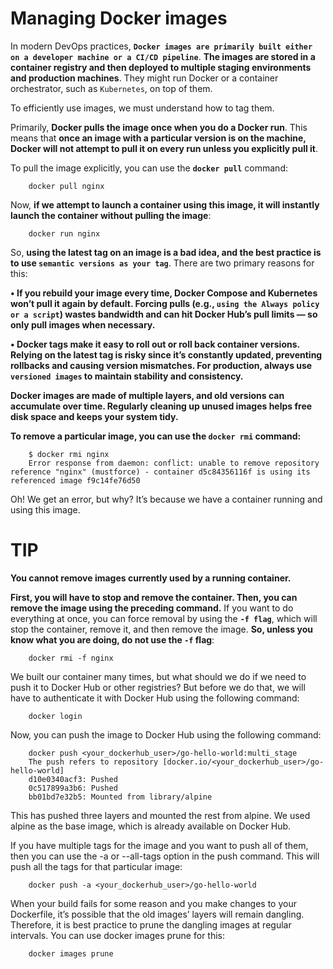 # Managing Docker images

In modern DevOps practices, **`Docker images are primarily built either on a developer machine or a CI/CD pipeline`**. **The images are stored in a container registry and then deployed to multiple staging environments and production machines**. They might run Docker or a container orchestrator, such as `Kubernetes`, on top of them.

To efficiently use images, we must understand how to tag them.

Primarily, **Docker pulls the image once when you do a Docker run**. This means that **once an image with a particular version is on the machine, Docker will not attempt to pull it on every run unless you explicitly pull it**.

To pull the image explicitly, you can use the **`docker pull`** command:

```shell
    docker pull nginx
```

Now, **if we attempt to launch a container using this image, it will instantly launch the container without pulling the image**:

```shell
    docker run nginx
```

So, **using the latest tag on an image is a bad idea, and the best practice is to use `semantic versions as your tag`**. There are two primary reasons for this:

**• If you rebuild your image every time, Docker Compose and Kubernetes won’t pull it again by default. Forcing pulls (e.g., `using the Always policy or a script`) wastes bandwidth and can hit Docker Hub’s pull limits — so only pull images when necessary.**


**• Docker tags make it easy to roll out or roll back container versions. Relying on the **latest** tag is risky since it’s constantly updated, preventing rollbacks and causing version mismatches. For production, always use `versioned images` to maintain stability and consistency.**


**Docker images are made of multiple layers, and old versions can accumulate over time. Regularly cleaning up unused images helps free disk space and keeps your system tidy.**

**To remove a particular image, you can use the `docker rmi` command:**

```shell
    $ docker rmi nginx
    Error response from daemon: conflict: unable to remove repository reference "nginx" (mustforce) - container d5c84356116f is using its referenced image f9c14fe76d50
```
Oh! We get an error, but why? It’s because we have a container running and using this image.

# TIP
**You cannot remove images currently used by a running container.**

**First, you will have to stop and remove the container. Then, you can remove the image using the preceding command.** If you want to do everything at once, you can force removal by using the **`-f flag`**, which will stop the container, remove it, and then remove the image. **So, unless you know what you are doing, do not use the `-f` flag**:

```shell
    docker rmi -f nginx
```

We built our container many times, but what should we do if we need to push it to Docker Hub or other registries? But before we do that, we will have to authenticate it with Docker Hub using the following command:

```shell
    docker login
```

Now, you can push the image to Docker Hub using the following command:
```shell
    docker push <your_dockerhub_user>/go-hello-world:multi_stage
    The push refers to repository [docker.io/<your_dockerhub_user>/go-hello-world]
    d10e0340acf3: Pushed 
    0c517899a3b6: Pushed 
    bb01bd7e32b5: Mounted from library/alpine 
```
This has pushed three layers and mounted the rest from alpine. We used alpine as the base image, which is already available on Docker Hub.

If you have multiple tags for the image and you want to push all of them, then you can use the -a or --all-tags option in the push command. This will push all the tags for that particular image:

```shell
    docker push -a <your_dockerhub_user>/go-hello-world
```

When your build fails for some reason and you make changes to your Dockerfile, it’s possible that the old images’ layers will remain dangling. Therefore, it is best practice to prune the dangling images at regular intervals. You can use docker images prune for this:

```shell
    docker images prune
```

